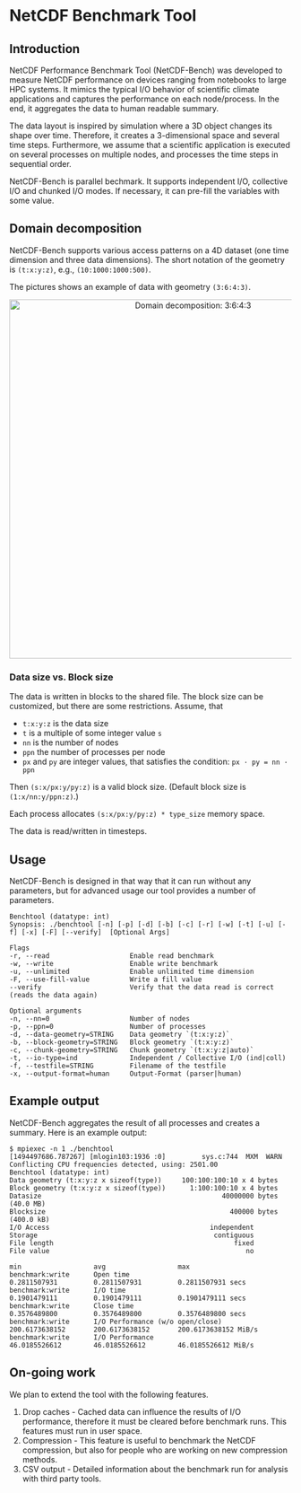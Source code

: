 # NetCDF Benchmark Tool

## Introduction
NetCDF Performance Benchmark Tool (NetCDF-Bench) was developed to measure NetCDF performance on devices ranging from notebooks to large HPC systems. It mimics the typical I/O behavior of scientific climate applications and captures the performance on each node/process. In the end, it aggregates the data to human readable summary. 

The data layout is inspired by simulation where a 3D object changes its shape over time. Therefore, it creates a 3-dimensional space and several time steps. Furthermore, we assume that a scientific application is executed on several processes on multiple nodes, and processes the time steps in sequential order. 

NetCDF-Bench is parallel bechmark. It supports independent I/O, collective I/O and chunked I/O modes. If necessary, it can pre-fill the variables with some value. 

## Domain decomposition
NetCDF-Bench supports various access patterns on a 4D dataset (one time dimension and three data dimensions). The short notation of the geometry is `(t:x:y:z)`, e.g., `(10:1000:1000:500)`.

The pictures shows an example of data with geometry `(3:6:4:3)`.
<center>
<img src="https://github.com/joobog/netcdf-bench/blob/master/doc/images/data.png" alt="Domain decomposition: 3:6:4:3" width="640">
</center>

### Data size vs. Block size
The data is written in blocks to the shared file. The block size can be customized, but there are some restrictions. Assume, that
* `t:x:y:z` is the data size
* `t` is a multiple of some integer value `s`
* `nn` is the number of nodes
* `ppn` the number of processes per node
* `px` and `py` are integer values, that satisfies the condition: `px · py = nn · ppn`

Then `(s:x/px:y/py:z)` is a valid block size. (Default block size is `(1:x/nn:y/ppn:z)`.)

Each process allocates `(s:x/px:y/py:z) * type_size` memory space.

The data is read/written in timesteps.

## Usage
NetCDF-Bench is designed in that way that it can run without any parameters, but for advanced usage our tool provides a number of parameters.

```
Benchtool (datatype: int) 
Synopsis: ./benchtool [-n] [-p] [-d] [-b] [-c] [-r] [-w] [-t] [-u] [-f] [-x] [-F] [--verify]  [Optional Args]

Flags
-r, --read                    Enable read benchmark
-w, --write                   Enable write benchmark
-u, --unlimited               Enable unlimited time dimension
-F, --use-fill-value          Write a fill value
--verify                      Verify that the data read is correct (reads the data again)

Optional arguments
-n, --nn=0                    Number of nodes
-p, --ppn=0                   Number of processes
-d, --data-geometry=STRING    Data geometry `(t:x:y:z)`
-b, --block-geometry=STRING   Block geometry `(t:x:y:z)`
-c, --chunk-geometry=STRING   Chunk geometry `(t:x:y:z|auto)`
-t, --io-type=ind             Independent / Collective I/O (ind|coll)
-f, --testfile=STRING         Filename of the testfile
-x, --output-format=human     Output-Format (parser|human)
```

## Example output
NetCDF-Bench aggregates the result of all processes and creates a summary. Here is an example output:

```
$ mpiexec -n 1 ./benchtool 
[1494497686.787267] [mlogin103:1936 :0]         sys.c:744  MXM  WARN  Conflicting CPU frequencies detected, using: 2501.00
Benchtool (datatype: int) 
Data geometry (t:x:y:z x sizeof(type))     100:100:100:10 x 4 bytes               
Block geometry (t:x:y:z x sizeof(type))      1:100:100:10 x 4 bytes               
Datasize                                             40000000 bytes                (40.0 MB)
Blocksize                                              400000 bytes                (400.0 kB)
I/O Access                                        independent
Storage                                            contiguous
File length                                             fixed
File value                                                 no
                                                                               min                  avg                  max                     
benchmark:write      Open time                                        0.2811507931         0.2811507931         0.2811507931 secs                
benchmark:write      I/O time                                         0.1901479111         0.1901479111         0.1901479111 secs                
benchmark:write      Close time                                       0.3576489800         0.3576489800         0.3576489800 secs                
benchmark:write      I/O Performance (w/o open/close)               200.6173638152       200.6173638152       200.6173638152 MiB/s               
benchmark:write      I/O Performance                                 46.0185526612        46.0185526612        46.0185526612 MiB/s 
```

## On-going work
We plan to extend the tool with the following features. 
1. Drop caches - Cached data can influence the results of I/O performance, therefore it must be cleared before benchmark runs. This features must run in user space.
2. Compression - This feature is useful to benchmark the NetCDF compression, but also for people who are working on new compression methods.
3. CSV output - Detailed information about the benchmark run for analysis with third party tools.
